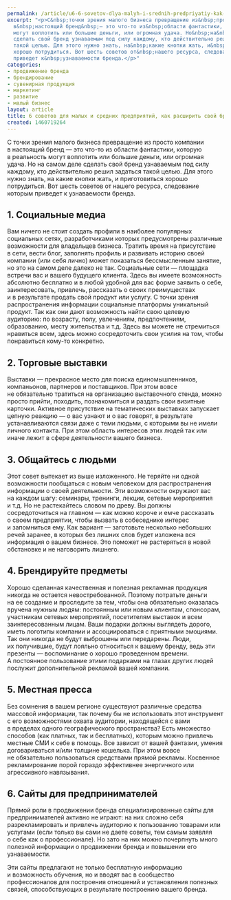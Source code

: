 ```yaml
---
permalink: /article/u6-6-sovetov-dlya-malyh-i-srednih-predpriyatiy-kak-rasshirit-svoy-brend
excerpt: "<p>С&nbsp;точки зрения малого бизнеса превращение из&nbsp;просто компании
  в&nbsp;настоящий бренд&nbsp;— это что-то из&nbsp;области фантастики, которую в&nbsp;реальность
  могут воплотить или большие деньги, или огромная удача. Но&nbsp;на&nbsp;самом деле
  сделать свой бренд узнаваемым под силу каждому, кто действительно решил задаться
  такой целью. Для этого нужно знать, на&nbsp;какие кнопки жать, и&nbsp;приготовиться
  хорошо потрудиться. Вот шесть советов от&nbsp;нашего ресурса, следование которым
  приведет к&nbsp;узнаваемости бренда.</p>"
categories:
- продвижение бренда
- брендирование
- сувенирная продукция
- маркетинг
- развитие
- малый бизнес
layout: article
title: 6 советов для малых и средних предприятий, как расширить свой бренд
created: 1460719264
---
```

С точки зрения малого бизнеса превращение из просто компании в настоящий бренд — это что-то из области фантастики, которую в реальность могут воплотить или большие деньги, или огромная удача. Но на самом деле сделать свой бренд узнаваемым под силу каждому, кто действительно решил задаться такой целью. Для этого нужно знать, на какие кнопки жать, и приготовиться хорошо потрудиться. Вот шесть советов от нашего ресурса, следование которым приведет к узнаваемости бренда.

## 1. Социальные медиа ##

Вам ничего не стоит создать профили в наиболее популярных социальных сетях, разработчиками которых предусмотрены различные возможности для владельцев бизнеса. Тратить время на присутствие в сети, вести блог, заполнять профиль и развивать историю своей компании (или себя лично) может показаться бессмысленным занятие, но это на самом деле далеко не так. Социальные сети — площадка встречи вас и вашего будущего клиента. Здесь вы имеете возможность абсолютно бесплатно и в любой удобной для вас форме заявить о себе, заинтересовать, привлечь, рассказать о своих преимуществах и в результате продать свой продукт или услугу. С точки зрения распространения информации социальные платформы уникальный продукт. Так как они дают возможность найти свою целевую аудиторию: по возрасту, полу, увлечениям, предпочтениям, образованию, месту жительства и т.д. Здесь вы можете не стремиться нравиться всем, здесь можно сосредоточить свои усилия на том, чтобы понравиться кому-то конкретно.

## 2. Торговые выставки ##

Выставки — прекрасное место для поиска единомышленников, компаньонов, партнеров и поставщиков. При этом вовсе не обязательно тратиться на организацию выставочного стенда, можно просто прийти, походить, познакомиться и раздать свои визитные карточки. Активное присутствие на тематических выставках запускает цепную реакцию — о вас узнают и о вас говорят, в результате устанавливаются связи даже с теми людьми, с которыми вы не имели личного контакта. При этом область интересов этих людей так или иначе лежит в сфере деятельности вашего бизнеса.

## 3. Общайтесь с людьми ##

Этот совет вытекает из выше изложенного. Не теряйте ни одной возможности пообщаться с новым человеком для распространения информации о своей деятельности. Эти возможности окружают вас на каждом шагу: семинары, тренинги, лекции, сетевые мероприятия и т.д. Но не растекайтесь словом по древу. Вы должны сосредоточиться на главном — как можно короче и емче рассказать о своем предприятии, чтобы вызвать в собеседнике интерес и запомниться ему. Как вариант — заготовьте несколько небольших речей заранее, в которых без лишних слов будет изложена вся информация о вашем бизнесе. Это поможет не растеряться в новой обстановке и не наговорить лишнего.

## 4. Брендируйте предметы ##

Хорошо сделанная качественная и полезная рекламная продукция никогда не остается невостребованной. Поэтому потратьте деньги на ее создание и проследите за тем, чтобы она обязательно оказалась вручена нужным людям: постоянным или новым клиентам, спонсорам, участникам сетевых мероприятий, посетителям выставок и всем заинтересованным лицам. Ваши подарки должны выглядеть дорого, иметь логотипы компании и ассоциироваться с приятными эмоциями. Так они никогда не будут выброшены или передарены. Люди, их получившие, будут лояльно относиться к вашему бренду, ведь эти презенты — воспоминание о хорошо проведенном времени. А постоянное пользование этими подарками на глазах других людей послужит дополнительной рекламой вашей компании.

## 5. Местная пресса ##

Без сомнения в вашем регионе существуют различные средства массовой информации, так почему бы не использовать этот инструмент с его возможностями охвата аудитории, находящейся с вами в пределах одного географического пространства? Есть множество способов (как платных, так и бесплатных), которым можно привлечь местные СМИ к себе в помощь. Все зависит от вашей фантазии, умения договариваться и/или толщине кошелька. При этом вовсе не обязательно пользоваться средствами прямой рекламы. Косвенное рекламирование порой гораздо эффективнее энергичного или агрессивного навязывания.

## 6. Сайты для предпринимателей ##

Прямой роли в продвижении бренда специализированные сайты для предпринимателей активно не играют: на них сложно себя разрекламировать и привлечь аудиторию к пользованию товарами или услугами (если только вы сами не даете советы, тем самым заявляя о себе как о профессионале). Но зато на них можно почерпнуть много полезной информации о продвижении бренда и повышении его узнаваемости.

Эти сайты предлагают не только бесплатную информацию и возможность обучения, но и вводят вас в сообщество профессионалов для построения отношений и установления полезных связей, способствующих в результате построению вашего бренда.
